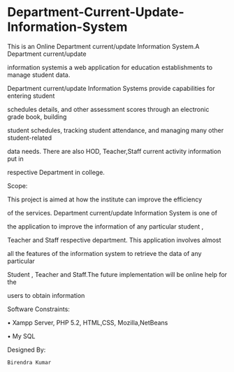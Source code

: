 Department-Current-Update-Information-System
============================================

This is  an Online Department current/update Information System.A Department  current/update 

information systemis a web application for education establishments to manage student data.

Department current/update Information Systems provide capabilities for entering student 

schedules details, and other assessment scores through an electronic grade book, building 

student schedules, tracking student attendance, and managing many other student-related 

data needs. There are also HOD, Teacher,Staff  current activity information put in 

respective Department in college.

Scope: 

This project is aimed at how the institute can improve the efficiency 

of the services. Department  current/update Information System is one of 

the application to improve the information of any particular student , 

Teacher and Staff respective department. This application involves almost 

all the features of the information system to retrieve the data of any particular 

Student , Teacher and Staff.The future implementation will be online help for the 

users to obtain information

Software Constraints:

• Xampp Server, PHP 5.2, HTML,CSS, Mozilla,NetBeans

•	My SQL

Designed By:

    Birendra Kumar

